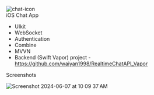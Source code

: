 
![chat-icon](https://github.com/waiyan1998/ClientChatApp/assets/51941650/fee0fdcc-0ea3-4448-a995-94e17e56996c)  
iOS Chat App 
- UIkit
- WebSocket
- Authentication
- Combine
- MVVN
- Backend (Swift Vapor) project - https://github.com/waiyan1998/RealtimeChatAPI_Vapor

Screenshots

![Screenshot 2024-06-07 at 10 09 37 AM](https://github.com/waiyan1998/ClientChatApp/assets/51941650/1e12a8ca-a2df-402d-98be-cdefb01d2e19)
